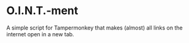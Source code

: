 # O.I.N.T.-ment
A simple script for Tampermonkey that makes (almost) all links on the internet open in a new tab.
